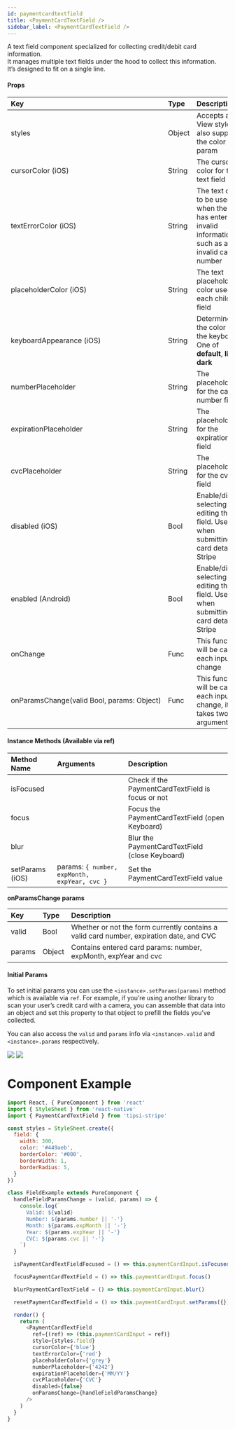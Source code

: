 ```yaml
---
id: paymentcardtextfield
title: <PaymentCardTextField />
sidebar_label: <PaymentCardTextField />
---
```


A text field component specialized for collecting credit/debit card information.  
It manages multiple text fields under the hood to collect this information.  
It’s designed to fit on a single line.

#### Props

| Key | Type | Description |
| :--- | :--- | :--- |
| styles | Object | Accepts all View styles, also supports the color param |
| cursorColor&nbsp;(iOS) | String | The cursor color for the text field |
| textErrorColor&nbsp;(iOS) | String | The text color to be used when the user has entered invalid information, such as an invalid card number |
| placeholderColor&nbsp;(iOS) | String | The text placeholder color used in each child field |
| keyboardAppearance&nbsp;(iOS) | String | Determines the color of the keyboard. One of **default**, **light**, **dark** |
| numberPlaceholder | String | The placeholder for the card number field |
| expirationPlaceholder | String | The placeholder for the expiration field |
| cvcPlaceholder | String | The placeholder for the cvc field |
| disabled&nbsp;(iOS) | Bool | Enable/disable selecting or editing the field. Useful when submitting card details to Stripe |
| enabled&nbsp;(Android) | Bool | Enable/disable selecting or editing the field. Useful when submitting card details to Stripe |
| onChange | Func | This function will be called each input change |
| onParamsChange(valid&nbsp;Bool,&nbsp;params:&nbsp;Object) | Func | This function will be called each input change, it takes two arguments |

#### Instance Methods (Available via ref)

| Method Name | Arguments | Description |
| :--- | :--- | :--- |
| isFocused |  | Check if the PaymentCardTextField is focus or not |
| focus | | Focus the PaymentCardTextField (open Keyboard) |
| blur | | Blur the PaymentCardTextField (close Keyboard) |
| setParams (iOS) | params: `{ number, expMonth, expYear, cvc }` | Set the PaymentCardTextField value |

**onParamsChange params**

| Key | Type | Description |
| :--- | :--- | :--- |
| valid | Bool | Whether or not the form currently contains a valid card number, expiration date, and CVC |
| params | Object | Contains entered card params: number, expMonth, expYear and cvc |

#### Initial Params

To set initial params you can use the `<instance>.setParams(params)` method which is available via `ref`.
For example, if you’re using another library to scan your user’s credit card with a camera, you can assemble that data into an object and set this property to that object to prefill the fields you’ve collected.

You can also access the `valid` and `params` info via `<instance>.valid` and `<instance>.params` respectively.

![](https://cloud.githubusercontent.com/assets/1177226/20276457/60680ee8-aaad-11e6-834f-007909ce6814.gif)  ![](https://cloud.githubusercontent.com/assets/1177226/20572188/82ae5bf0-b1bb-11e6-97fe-fce360208130.gif)

# <PaymentCardTextField /> Component Example

```js
import React, { PureComponent } from 'react'
import { StyleSheet } from 'react-native'
import { PaymentCardTextField } from 'tipsi-stripe'

const styles = StyleSheet.create({
  field: {
    width: 300,
    color: '#449aeb',
    borderColor: '#000',
    borderWidth: 1,
    borderRadius: 5,
  }
})

class FieldExample extends PureComponent {
  handleFieldParamsChange = (valid, params) => {
    console.log(`
      Valid: ${valid}
      Number: ${params.number || '-'}
      Month: ${params.expMonth || '-'}
      Year: ${params.expYear || '-'}
      CVC: ${params.cvc || '-'}
    `)
  }

  isPaymentCardTextFieldFocused = () => this.paymentCardInput.isFocused()

  focusPaymentCardTextField = () => this.paymentCardInput.focus()

  blurPaymentCardTextField = () => this.paymentCardInput.blur()

  resetPaymentCardTextField = () => this.paymentCardInput.setParams({})

  render() {
    return (
      <PaymentCardTextField
        ref={(ref) => (this.paymentCardInput = ref)}
        style={styles.field}
        cursorColor={'blue'}
        textErrorColor={'red'}
        placeholderColor={'grey'}
        numberPlaceholder={'4242'}
        expirationPlaceholder={'MM/YY'}
        cvcPlaceholder={'CVC'}
        disabled={false}
        onParamsChange={handleFieldParamsChange}
      />
    )
  }
}
```
